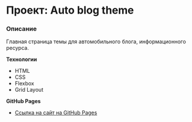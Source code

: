 # Проект: Auto blog theme

### Описание

Главная страница темы для автомобильного блога, информационного ресурса.

**Технологии**

- HTML
- CSS
- Flexbox
- Grid Layout

**GitHub Pages**

- [Ссылка на сайт на GitHub Pages](https://yurikze.github.io/russian-travel/)
